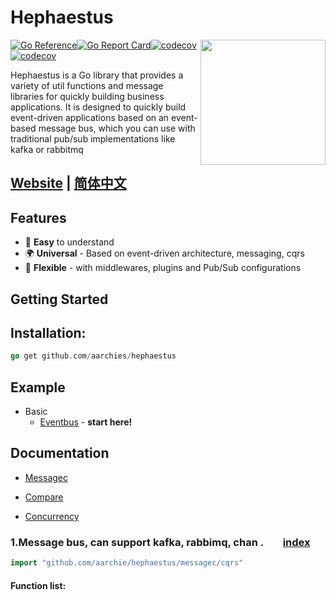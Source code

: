 # Hephaestus

<img align="right" width="200" src="https://encrypted-tbn0.gstatic.com/images?q=tbn:ANd9GcQkx4uHb-9HJqz0yi-buNBfTOvS1cbZZ2YVvQ&usqp=CAU">

[![Go Reference](https://pkg.go.dev/badge/github.com/ThreeDotsLabs/Hephaestus.svg)](https://pkg.go.dev/github.com/ThreeDotsLabs/Hephaestus)[![Go Report Card](https://goreportcard.com/badge/github.com/ThreeDotsLabs/Hephaestus)](https://goreportcard.com/report/github.com/ThreeDotsLabs/Hephaestus)[![codecov](https://codecov.io/gh/ThreeDotsLabs/Hephaestus/branch/master/graph/badge.svg)](https://codecov.io/gh/ThreeDotsLabs/Hephaestus)[![codecov](https://img.shields.io/badge/go-%3E%3Dv1.20-9cf)](https://codecov.io/gh/ThreeDotsLabs/Hephaestus)

Hephaestus is a Go library that provides a variety of util functions and message libraries for quickly building business applications. It is designed to quickly build event-driven applications based on an event-based message bus, which you can use with traditional pub/sub implementations like kafka or rabbitmq




## <a href="https://github.com/aarchies/Hephaestus" target="_blank"> Website</a> | [简体中文](./README_zh-CN.md)

## Features

-   👏 **Easy** to understand
-   🌍 **Universal** - Based on event-driven architecture, messaging, cqrs
-   💅 **Flexible** - with middlewares, plugins and Pub/Sub configurations

## Getting Started

## Installation:

```go
go get github.com/aarchies/hephaestus
```

## Example

* Basic
    * [Eventbus](examples/event_bus/main.go) - **start here!**

## Documentation

- [Messagec](#user-content-algorithm)

- [Compare](#user-content-compare)

- [Concurrency](#user-content-concurrency)


<h3 id="algorithm">1.Message bus, can support kafka, rabbimq, chan . &nbsp; &nbsp; &nbsp; &nbsp;<a href="#index">index</a></h3>

```go
import "github.com/aarchie/hephaestus/messagec/cqrs"
```

#### Function list:

